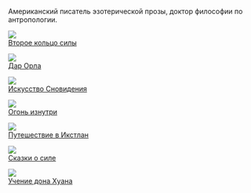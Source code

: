 ﻿Американский писатель эзотерической прозы, доктор философии по антропологии.

![](/books/religion_esoterics/Карлос%20Кастанеда/Второе%20кольцо%20силы.jpg)  
[Второе кольцо силы](/books/religion_esoterics/Карлос%20Кастанеда/Второе%20кольцо%20силы)

![](/books/religion_esoterics/Карлос%20Кастанеда/Дар%20Орла.jpg)  
[Дар Орла](/books/religion_esoterics/Карлос%20Кастанеда/Дар%20Орла)

![](/books/religion_esoterics/Карлос%20Кастанеда/Искусство%20Сновидения.jpg)  
[Искусство Сновидения](/books/religion_esoterics/Карлос%20Кастанеда/Искусство%20Сновидения)

![](/books/religion_esoterics/Карлос%20Кастанеда/Огонь%20изнутри.jpg)  
[Огонь изнутри](/books/religion_esoterics/Карлос%20Кастанеда/Огонь%20изнутри)

![](/books/religion_esoterics/Карлос%20Кастанеда/Путешествие%20в%20Икстлан.jpg)  
[Путешествие в Икстлан](/books/religion_esoterics/Карлос%20Кастанеда/Путешествие%20в%20Икстлан)

![](/books/religion_esoterics/Карлос%20Кастанеда/Сказки%20о%20силе.jpg)  
[Сказки о силе](/books/religion_esoterics/Карлос%20Кастанеда/Сказки%20о%20силе)

![](/books/religion_esoterics/Карлос%20Кастанеда/Учение%20дона%20Хуана.jpg)  
[Учение дона Хуана](/books/religion_esoterics/Карлос%20Кастанеда/Учение%20дона%20Хуана)
